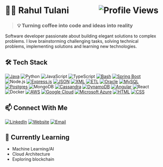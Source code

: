 <!-- ## Hi there 👋

**rahultulani/rahultulani** is a ✨ _special_ ✨ repository because its `README.md` (this file) appears on your GitHub profile.

Here are some ideas to get you started:

- 🔭 I’m currently working on ...
- 🌱 I’m currently learning ...
- 👯 I’m looking to collaborate on ...
- 🤔 I’m looking for help with ...
- 💬 Ask me about ...
- 📫 How to reach me: ...
- 😄 Pronouns: ...
- ⚡ Fun fact: ...
-->
<h1 style="display: flex; justify-content: space-between; align-items: center;">
  <span>👨‍💻 Rahul Tulani</span>
  <img src="https://komarev.com/ghpvc/?username=johndoe&color=brightgreen&style=flat-square" alt="Profile Views">
</h1>

> ### 💡 Turning coffee into code and ideas into reality

Software developer passionate about building elegant solutions to complex problems. I love brainstorming challenging tasks, solving technical problems, implementing solutions and learning new technologies.

## 🛠️ Tech Stack
[![Java](https://img.shields.io/badge/Java-%23ED8B00.svg?logo=openjdk&logoColor=white)](#)
![Python](https://img.shields.io/badge/-Python-3776AB?style=flat-square&logo=python&logoColor=white)
![JavaScript](https://img.shields.io/badge/-JavaScript-F7DF1E?style=flat-square&logo=javascript&logoColor=black)
![TypeScript](https://img.shields.io/badge/-TypeScript-3178C6?style=flat-square&logo=typescript&logoColor=white)
[![Bash](https://img.shields.io/badge/Bash-4EAA25?logo=gnubash&logoColor=fff)](#)
[![Spring Boot](https://img.shields.io/badge/Spring%20Boot-6DB33F?logo=springboot&logoColor=fff)](#)
![Node.js](https://img.shields.io/badge/-Node.js-339933?style=flat-square&logo=node.js&logoColor=white)
[![Express.js](https://img.shields.io/badge/Express.js-%23404d59.svg?logo=express&logoColor=%2361DAFB)](#)
[![JSON](https://img.shields.io/badge/JSON-000?logo=json&logoColor=fff)](#)
[![XML](https://img.shields.io/badge/XML-767C52?logo=xml&logoColor=fff)](#)
[![ETL](https://custom-icon-badges.demolab.com/badge/ETL-9370DB?logo=etl-logo&logoColor=fff)](#)
[![Oracle](https://custom-icon-badges.demolab.com/badge/Oracle-F80000?logo=oracle&logoColor=fff)](#)
[![MySQL](https://img.shields.io/badge/MySQL-4479A1?logo=mysql&logoColor=fff)](#)
[![Postgres](https://img.shields.io/badge/Postgres-%23316192.svg?logo=postgresql&logoColor=white)](#)
![MongoDB](https://img.shields.io/badge/-MongoDB-47A248?style=flat-square&logo=mongodb&logoColor=white)
[![Cassandra](https://img.shields.io/badge/Cassandra-%231287B1.svg?logo=apache-cassandra&logoColor=white)](#)
[![DynamoDB](https://img.shields.io/badge/DynamoDB-4053D6?logo=amazondynamodb&logoColor=fff)](#)
[![Angular](https://img.shields.io/badge/Angular-%23DD0031.svg?logo=angular&logoColor=white)](#)
![React](https://img.shields.io/badge/-React-61DAFB?style=flat-square&logo=react&logoColor=black)
![Docker](https://img.shields.io/badge/-Docker-2496ED?style=flat-square&logo=docker&logoColor=white)
[![AWS](https://img.shields.io/badge/AWS-%23FF9900.svg?logo=amazon-web-services&logoColor=white)](#)
[![Google Cloud](https://img.shields.io/badge/Google%20Cloud-%234285F4.svg?logo=google-cloud&logoColor=white)](#)
[![Microsoft Azure](https://custom-icon-badges.demolab.com/badge/Microsoft%20Azure-0089D6?logo=msazure&logoColor=white)](#)
[![HTML](https://img.shields.io/badge/HTML-%23E34F26.svg?logo=html5&logoColor=white)](#)
[![CSS](https://img.shields.io/badge/CSS-1572B6?logo=css3&logoColor=fff)](#)


## 📫 Connect With Me

[![LinkedIn](https://img.shields.io/badge/-LinkedIn-0A66C2?style=flat-square&logo=linkedin&logoColor=white)](https://www.linkedin.com/in/rahul-tulani-6271a8126/)
[![Website](https://img.shields.io/badge/-Website-FF7139?style=flat-square&logo=firefox-browser&logoColor=white)](https://rahultulani.github.io/my-portfolio/)
[![Email](https://img.shields.io/badge/-Email-EA4335?style=flat-square&logo=gmail&logoColor=white)](mailto:rahul.tulani13@gmail.com)

<!-- ## 📊 GitHub Stats

![Your GitHub stats](https://github-readme-stats.vercel.app/api?username=yourusername&show_icons=true&theme=radical)
-->

## 🌱 Currently Learning

- Machine Learning/AI
- Cloud Architecture
- Exploring blockchain
